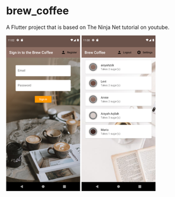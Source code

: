 # brew_coffee

A Flutter project that is based on The Ninja Net tutorial on youtube.

<img src="https://github.com/aisyahzck/brew_coffee/blob/master/img/Screenshot_1618311770.png" width="200" height="422"/>  <img src="https://github.com/aisyahzck/brew_coffee/blob/master/img/Screenshot_1618312092.png" width="200" height="422"/>

